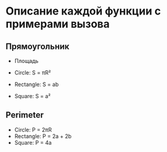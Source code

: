 # Описание каждой функции с примерами вызова
## Прямоугольник
- Площадь



- Circle: S = πR²
- Rectangle: S = ab
- Square: S = a²

## Perimeter
- Circle: P = 2πR
- Rectangle: P = 2a + 2b
- Square: P = 4a
